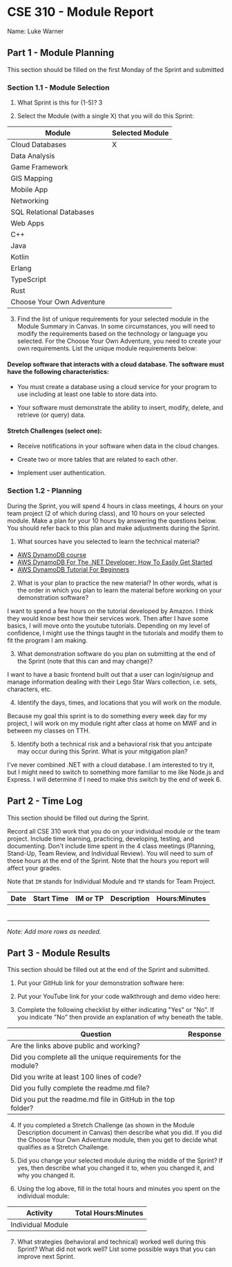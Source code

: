 # CSE 310 - Module Report

Name: Luke Warner

## Part 1 - Module Planning

This section should be filled on the first Monday of the Sprint and submitted

### Section 1.1 - Module Selection

1. What Sprint is this for (1-5)? 3

2. Select the Module (with a single X) that you will do this Sprint:

|Module                   |Selected Module|
|-------------------------|---------------|
|Cloud Databases          |       X       |
|Data Analysis            |               |
|Game Framework           |               |
|GIS Mapping              |               |
|Mobile App               |               |
|Networking               |               |
|SQL Relational Databases |               |
|Web Apps                 |               |
|C++                      |               |
|Java                     |               |
|Kotlin                   |               |
|Erlang                   |               |
|TypeScript               |               |
|Rust                     |               |
|Choose Your Own Adventure|               |

3. Find the list of unique requirements for your selected module in the Module Summary in Canvas.  In some circumstances, you will need to modify the requirements based on the technology or language you selected.  For the Choose Your Own Adventure, you need to create your own requirements.  List the unique module requirements below:

#### Develop software that interacts with a cloud database. The software must have the following characteristics:

* You must create a database using a cloud service for your program to use including at least one table to store data into.

* Your software must demonstrate the ability to insert, modify, delete, and retrieve (or query) data.

#### Stretch Challenges (select one):

* Receive notifications in your software when data in the cloud changes.

* Create two or more tables that are related to each other.

* Implement user authentication.
### Section 1.2 - Planning

During the Sprint, you will spend 4 hours in class meetings, 4 hours on your team project (2 of which during class), and 10 hours on your selected module.  Make a plan for your 10 hours by answering the questions below.  You should refer back to this plan and make adjustments during the Sprint.

1. What sources have you selected to learn the technical material?
* [AWS DynamoDB course](https://aws.amazon.com/dynamodb/getting-started/)
* [AWS DynamoDB For The .NET Developer: How To Easily Get Started](https://www.youtube.com/watch?v=BbUmLRaxZG8)
* [AWS DynamoDB Tutorial For Beginners](https://www.youtube.com/watch?v=2k2GINpO308)

2. What is your plan to practice the new material?  In other words, what is the order in which you plan to learn the material before working on your demonstration software?

I want to spend a few hours on the tutorial developed by Amazon. I think they would know best how their services work. Then after I have some basics, I will move onto the youtube tutorials. Depending on my level of confidence, I might use the things taught in the tutorials and modify them to fit the program I am making.

3. What demonstration software do you plan on submitting at the end of the Sprint (note that this can and may change)?

I want to have a basic frontend built out that a user can login/signup and manage information dealing with their Lego Star Wars collection, i.e. sets, characters, etc.

4. Identify the days, times, and locations that you will work on the module.

Because my goal this sprint is to do something every week day for my project, I will work on my module right after class at home on MWF and in between my classes on TTH.

5. Identify both a technical risk and a behavioral risk that you antcipate may occur during this Sprint.  What is your mitgigation plan?

I've never combined .NET with a cloud database. I am interested to try it, but I might need to switch to something more familiar to me like Node.js and Express. I will determine if I need to make this switch by the end of week 6.


## Part 2 - Time Log

This section should be filled out during the Sprint. 

Record all CSE 310 work that you do on your individual module or the team project.  Include time learning, practicing, developing, testing, and documenting.  Don't include time spent in the 4 class meetings (Planning, Stand-Up, Team Review, and Individual Review).  You will need to sum of these hours at the end of the Sprint. Note that the hours you report will affect your grades.

Note that `IM` stands for Individual Module and `TP` stands for Team Project.  

|Date      |Start Time|IM or TP|Description                                 |Hours:Minutes|
|----------|----------|--------|--------------------------------------------|-------------|
|          |          |        |                                            |             |
|          |          |        |                                            |             |
|          |          |        |                                            |             |
|          |          |        |                                            |             |
|          |          |        |                                            |             |
|          |          |        |                                            |             |

_Note: Add more rows as needed._


## Part 3 - Module Results

This section should be filled out at the end of the Sprint and submitted.

1. Put your GitHub link for your demonstration software here: 

2. Put your YouTube link for your code walkthrough and demo video here:

3. Complete the following checklist by either indicating "Yes" or "No". If you indicate "No" then provide an explanation of why beneath the table.

|Question                                                    |Response|
|------------------------------------------------------------|--------|
|Are the links above public and working?                     |        |
|Did you complete all the unique requirements for the module?|        |
|Did you write at least 100 lines of code?                   |        |
|Did you fully complete the readme.md file?                  |        |
|Did you put the readme.md file in GitHub in the top folder? |        |

4. If you completed a Stretch Challenge (as shown in the Module Description document in Canvas) then describe what you did.  If you did the Choose Your Own Adventure module, then you get to decide what qualifies as a Stretch Challenge.

5. Did you change your selected module during the middle of the Sprint?  If yes, then describe what you changed it to, when you changed it, and why you changed it.

6. Using the log above, fill in the total hours and minutes you spent on the individual module:

|Activity         |Total Hours:Minutes|
|-----------------|-------------------|
|Individual Module|                   |

7. What strategies (behavioral and technical) worked well during this Sprint?  What did not work well?  List some possible ways that you can improve next Sprint.

